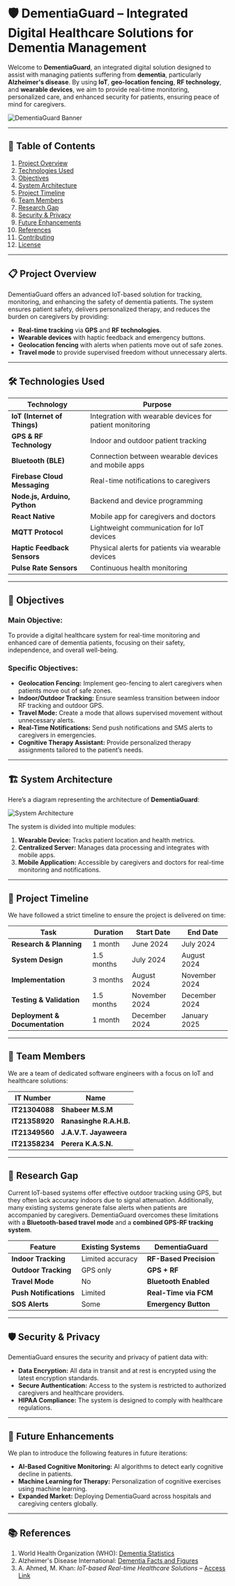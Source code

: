 # 🛡️ DementiaGuard – Integrated Digital Healthcare Solutions for Dementia Management

Welcome to **DementiaGuard**, an integrated digital solution designed to assist with managing patients suffering from **dementia**, particularly **Alzheimer's disease**. By using **IoT**, **geo-location fencing**, **RF technology**, and **wearable devices**, we aim to provide real-time monitoring, personalized care, and enhanced security for patients, ensuring peace of mind for caregivers.

![DementiaGuard Banner](https://example.com/link-to-banner.png) <!-- Replace this with your banner image -->

---

## 🧭 Table of Contents

1. [Project Overview](#-project-overview)
2. [Technologies Used](#️-technologies-used)
3. [Objectives](#-objectives)
4. [System Architecture](#-system-architecture)
5. [Project Timeline](#-project-timeline)
6. [Team Members](#-team-members)
7. [Research Gap](#-research-gap)
8. [Security & Privacy](#-security--privacy)
9. [Future Enhancements](#-future-enhancements)
10. [References](#-references)
11. [Contributing](#-contributing)
12. [License](#-license)

---

## 📋 Project Overview

DementiaGuard offers an advanced IoT-based solution for tracking, monitoring, and enhancing the safety of dementia patients. The system ensures patient safety, delivers personalized therapy, and reduces the burden on caregivers by providing:
- **Real-time tracking** via **GPS** and **RF technologies**.
- **Wearable devices** with haptic feedback and emergency buttons.
- **Geolocation fencing** with alerts when patients move out of safe zones.
- **Travel mode** to provide supervised freedom without unnecessary alerts.

---

## 🛠️ Technologies Used

| Technology                | Purpose                                                      |
|---------------------------|--------------------------------------------------------------|
| **IoT (Internet of Things)**  | Integration with wearable devices for patient monitoring     |
| **GPS & RF Technology**      | Indoor and outdoor patient tracking                          |
| **Bluetooth (BLE)**          | Connection between wearable devices and mobile apps         |
| **Firebase Cloud Messaging** | Real-time notifications to caregivers                        |
| **Node.js, Arduino, Python** | Backend and device programming                              |
| **React Native**             | Mobile app for caregivers and doctors                        |
| **MQTT Protocol**            | Lightweight communication for IoT devices                    |
| **Haptic Feedback Sensors**  | Physical alerts for patients via wearable devices            |
| **Pulse Rate Sensors**       | Continuous health monitoring                                |

---

## 🎯 Objectives

### Main Objective:
To provide a digital healthcare system for real-time monitoring and enhanced care of dementia patients, focusing on their safety, independence, and overall well-being.

### Specific Objectives:
- **Geolocation Fencing:** Implement geo-fencing to alert caregivers when patients move out of safe zones.
- **Indoor/Outdoor Tracking:** Ensure seamless transition between indoor RF tracking and outdoor GPS.
- **Travel Mode:** Create a mode that allows supervised movement without unnecessary alerts.
- **Real-Time Notifications:** Send push notifications and SMS alerts to caregivers in emergencies.
- **Cognitive Therapy Assistant:** Provide personalized therapy assignments tailored to the patient’s needs.

---

## 🏗️ System Architecture

Here’s a diagram representing the architecture of **DementiaGuard**:

![System Architecture](https://example.com/system-diagram.png) <!-- Replace this with your image link -->

The system is divided into multiple modules:
1. **Wearable Device:** Tracks patient location and health metrics.
2. **Centralized Server:** Manages data processing and integrates with mobile apps.
3. **Mobile Application:** Accessible by caregivers and doctors for real-time monitoring and notifications.

---

## 📅 Project Timeline

We have followed a strict timeline to ensure the project is delivered on time:

| **Task**                      | **Duration**    | **Start Date**   | **End Date**     |
|-------------------------------|-----------------|------------------|------------------|
| **Research & Planning**        | 1 month         | June 2024        | July 2024        |
| **System Design**              | 1.5 months      | July 2024        | August 2024      |
| **Implementation**             | 3 months        | August 2024      | November 2024    |
| **Testing & Validation**       | 1.5 months      | November 2024    | December 2024    |
| **Deployment & Documentation** | 1 month         | December 2024    | January 2025     |

---

## 👥 Team Members

We are a team of dedicated software engineers with a focus on IoT and healthcare solutions:

| **IT Number**  | **Name**                 |
|----------------|--------------------------|
| **IT21304088** | **Shabeer M.S.M**        |
| **IT21358920** | **Ranasinghe R.A.H.B.**  |
| **IT21349560** | **J.A.V.T. Jayaweera**   |
| **IT21358234** | **Perera K.A.S.N.**      |

---

## 🔬 Research Gap

Current IoT-based systems offer effective outdoor tracking using GPS, but they often lack accuracy indoors due to signal attenuation. Additionally, many existing systems generate false alerts when patients are accompanied by caregivers. DementiaGuard overcomes these limitations with a **Bluetooth-based travel mode** and a **combined GPS-RF tracking system**.

| Feature                 | Existing Systems   | DementiaGuard      |
|-------------------------|--------------------|--------------------|
| **Indoor Tracking**      | Limited accuracy   | **RF-Based Precision** |
| **Outdoor Tracking**     | GPS only           | **GPS + RF**       |
| **Travel Mode**          | No                 | **Bluetooth Enabled** |
| **Push Notifications**   | Limited            | **Real-Time via FCM** |
| **SOS Alerts**           | Some               | **Emergency Button** |

---

## 🛡️ Security & Privacy

DementiaGuard ensures the security and privacy of patient data with:
- **Data Encryption:** All data in transit and at rest is encrypted using the latest encryption standards.
- **Secure Authentication:** Access to the system is restricted to authorized caregivers and healthcare providers.
- **HIPAA Compliance:** The system is designed to comply with healthcare regulations.

---

## 🔮 Future Enhancements

We plan to introduce the following features in future iterations:
- **AI-Based Cognitive Monitoring:** AI algorithms to detect early cognitive decline in patients.
- **Machine Learning for Therapy:** Personalization of cognitive exercises using machine learning.
- **Expanded Market:** Deploying DementiaGuard across hospitals and caregiving centers globally.

---

## 📚 References

1. World Health Organization (WHO): [Dementia Statistics](https://www.who.int/news-room/fact-sheets/detail/dementia)
2. Alzheimer's Disease International: [Dementia Facts and Figures](https://www.alzint.org/about/dementia-facts-figures/)
3. A. Ahmed, M. Khan: *IoT-based Real-time Healthcare Solutions* – [Access Link](https://example.com)
